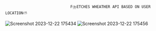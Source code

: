                                  F⛈️ETCHES WHEATHER API BASED ON USER LOCATION⛅

 ![Screenshot 2023-12-22 175434](https://github.com/padmapriyanka25/Prodigy-Internship-TASK-5/assets/141168800/d4705088-cf89-4279-8ece-9a8d9c82303c)  ![Screenshot 2023-12-22 175456](https://github.com/padmapriyanka25/Prodigy-Internship-TASK-5/assets/141168800/a4a1283c-b15d-4729-9029-9e0e3758eef6)

